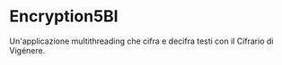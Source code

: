 # Encryption5BI
Un'applicazione multithreading che cifra e decifra testi con il Cifrario di Vigénere.
